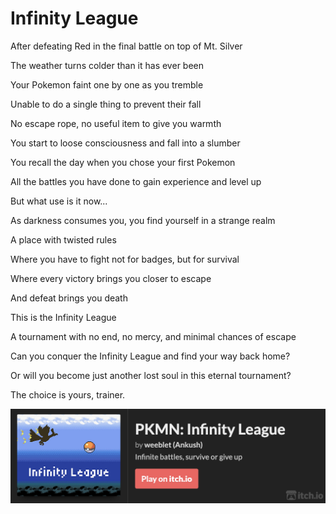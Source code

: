 # Infinity League

After defeating Red in the final battle on top of Mt. Silver

The weather turns colder than it has ever been

Your Pokemon faint one by one as you tremble

Unable to do a single thing to prevent their fall

No escape rope, no useful item to give you warmth

You start to loose consciousness and fall into a slumber

You recall the day when you chose your first Pokemon

All the battles you have done to gain experience and level up

But what use is it now...

As darkness consumes you, you find yourself in a strange realm

A place with twisted rules

Where you have to fight not for badges, but for survival

Where every victory brings you closer to escape

And defeat brings you death

This is the Infinity League

A tournament with no end, no mercy, and minimal chances of escape

Can you conquer the Infinity League and find your way back home?

Or will you become just another lost soul in this eternal tournament?

The choice is yours, trainer.

[![itch.io game banner](./assets/banner.png)](https://weeblet.itch.io/pkmn-infinity-league)